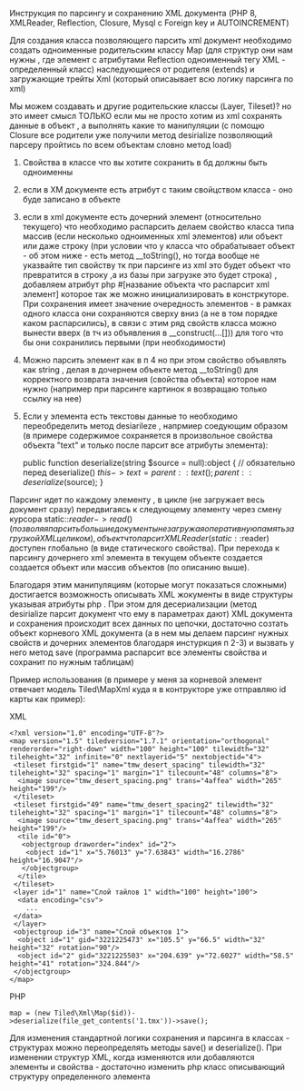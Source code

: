 Инструкция по парсингу и сохранению XML документа (PHP 8, XMLReader, Reflection, Closure,  Mysql с Foreign key и AUTOINCREMENT)

Для создания класса позволяющего парсить xml документ необходимо создать одноименные родительским классу Map (для структур они нам нужны , где элемент с атрибутами Reflection одноименный тегу XML - определенный класс) наследующиеся от родителя (extends)  и загружающие трейты Xml (который описаывает всю логику парсинга по xml)

Мы можем создавать и другие родительские классы (Layer, Tileset)? но это имеет смысл ТОЛЬКО если мы не просто хотим из xml сохранять данные в объект , а выполнять какие то манипуляции (с помощю Closure все родители уже получили метод desirialize позволяющий парсеру пройтись по всем объектам словно метод load)

1. Свойства в классе что вы хотите сохранить в бд должны быть одноименны
2. если в XM документе есть атрибут  с таким свойцством класса - оно буде записано в объекте
3. если в xml документе есть дочерний элемент (относительно текущего) что необходимо распарсить делаем свойство класса типа массив (если несколько одноименных xml элементов)  или объект или даже строку (при условии что у класса что обрабатывает объект - об этом ниже - есть метод __toString(), но тогда вообще не указвайте тип свойству тк при парсинге из xml это будет объект что превратится в строку ,а из базы при загрузке это будет строка) , добавляем атрибут php 	#[название объекта что распарсит xml элемент] которое так же можно инициализировать в констркуторе. При сохранения имеет значение очередность элементов - в рамках одного класса они сохраняются сверху вниз (а не в том порядке каком распарсились), в связи с этим ряд свойств класса можно вынести вверх (в тч из объявления в __construct(...[])) для того что бы они сохранились первыми (при необходимости)

4. Можно парсить элемент как в п 4 но при этом свойство объявлять как string , делая в дочернем объекте метод __toString() для корректного возврата значения (свойства объекта)  которое нам нужно (например при парсинге картинок я возвращаю только ссылку на нее) 
5. Если у элемента есть текстовы данные то необходимо переобределить метод desiarileze , напрмиер соедующим образом (в примере содержимое сохраняется в произвольное свойства объекта "text" и только после парсит все атрибуты элемента):

	public function deserialize(string $source = null):object
	{
		// обязательно перед deserialize()
		$this->text = parent::text();
		parent::deserialize($source);
	}


Парсинг идет по каждому элементу , в цикле (не загружает весь документ сразу) передвигаясь к следующему элементу через смену курсора static::$reader->read() (позволяя парсить большие документы не загружая оперативную память загрузкой XML целиком), объект что парсит XMLReader (static::$reader) доступен глобально (в виде статического свойства). При перехода к парсингу дочернего xml элемента в текущем объекте создается создается объект или массив объектов (по описанию выше). 


Благодаря этим манипуляциям (которые могут показаться сложными)  достигается возможность описывать XML жокументы в виде структуры указывая атрибуты php . При этом для десериализации (метод desirialize парсит документ что ему в параметрах дают) XML документа и сохранения происходит всех данных по цепочки, достаточно созтать объект корневого XML документа (а в нем мы делаем парсинг нужных свойств и дочерних элементов благодаря инстуркция п 2-3) и вызвать у него метод save (программа распарсит все элементы свойства и сохранит по нужным таблицам) 

Пример использования (в примере у меня за корневой элемент отвечает модель Tiled\MapXml  куда я в контрукторе уже отправляю id карты как пример):

XML

	<?xml version="1.0" encoding="UTF-8"?>
	<map version="1.5" tiledversion="1.7.1" orientation="orthogonal" renderorder="right-down" width="100" height="100" tilewidth="32" tileheight="32" infinite="0" nextlayerid="5" nextobjectid="4">
	 <tileset firstgid="1" name="tmw_desert_spacing" tilewidth="32" tileheight="32" spacing="1" margin="1" tilecount="48" columns="8">
	  <image source="tmw_desert_spacing.png" trans="4affea" width="265" height="199"/>
	 </tileset>
	 <tileset firstgid="49" name="tmw_desert_spacing2" tilewidth="32" tileheight="32" spacing="1" margin="1" tilecount="48" columns="8">
	  <image source="tmw_desert_spacing.png" trans="4affea" width="265" height="199"/>
	  <tile id="0">
	   <objectgroup draworder="index" id="2">
		<object id="1" x="5.76013" y="7.63843" width="16.2786" height="16.9047"/>
	   </objectgroup>
	  </tile>
	 </tileset>
	 <layer id="1" name="Слой тайлов 1" width="100" height="100">
	  <data encoding="csv">
		...
	 </data>
	 </layer>
	 <objectgroup id="3" name="Слой объектов 1">
	  <object id="1" gid="3221225473" x="105.5" y="66.5" width="32" height="32" rotation="90"/>
	  <object id="2" gid="3221225503" x="204.639" y="72.6027" width="58.5" height="41" rotation="324.844"/>
	 </objectgroup>
	</map>


PHP

	map = (new Tiled\Xml\Map($id))->deserialize(file_get_contents('1.tmx'))->save();	


Для изменения стандартной логики сохранения и парсинга в классах - структурах можно переопределять методы save() и deserialize().
При изменении структур XML, когда изменяются или добавляются элементы и свойства - достаточно изменить php класс описывающий структуру определенного элемента
